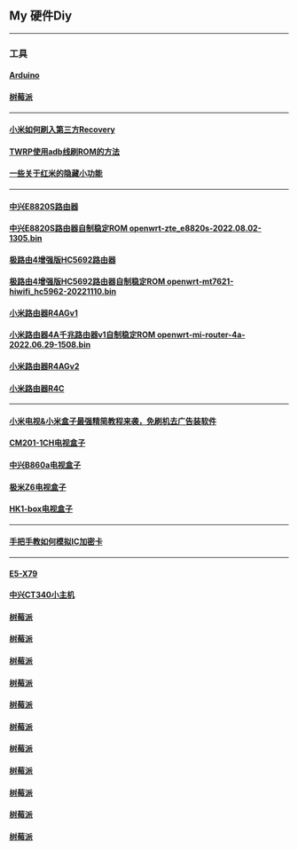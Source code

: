 ## My 硬件Diy
----------------------------------------------------------------

### 工具

#### [Arduino](https://mokk731.github.io/txt/mydiy/Arduino.txt)

#### [树莓派](https://mokk731.github.io/txt/mydiy/树莓派.txt)


----------------------------------------------------------------


#### [小米如何刷入第三方Recovery](https://mokk731.github.io/txt/mydiy/小米如何刷入第三方Recovery.txt)

#### [TWRP使用adb线刷ROM的方法](https://mokk731.github.io/txt/mydiy/TWRP使用adb线刷ROM的方法.txt)


#### [一些关于红米的隐藏小功能](https://mokk731.github.io/txt/mydiy/一些关于红米的隐藏小功能.txt)




----------------------------------------------------------------



#### [中兴E8820S路由器](https://mokk731.github.io/txt/mydiy/中兴E8820S.txt)

#### [中兴E8820S路由器自制稳定ROM openwrt-zte_e8820s-2022.08.02-1305.bin](https://mokk7310.github.io/Rom/openwrt-zte_e8820s-2022.08.02-1305.bin)



#### [极路由4增强版HC5692路由器](https://mokk731.github.io/txt/mydiy/极路由4增强版HC5692.txt)

#### [极路由4增强版HC5692路由器自制稳定ROM openwrt-mt7621-hiwifi_hc5962-20221110.bin](https://mokk7310.github.io/Rom/openwrt-mt7621-hiwifi_hc5962-20221110.bin)



#### [小米路由器R4AGv1](https://mokk731.github.io/txt/mydiy/小米路由器R4AGv1.txt)

#### [小米路由器4A千兆路由器v1自制稳定ROM openwrt-mi-router-4a-2022.06.29-1508.bin](https://mokk7310.github.io/Rom/openwrt-mi-router-4a-2022.06.29-1508.bin)

#### [小米路由器R4AGv2](https://mokk731.github.io/txt/mydiy/小米路由器R4AGv2.txt)


#### [小米路由器R4C](https://mokk731.github.io/txt/mydiy/小米路由器R4C.txt)




----------------------------------------------------------------


#### [小米电视&小米盒子最强精简教程来袭，免刷机去广告装软件](https://mokk731.github.io/txt/mydiy/小米电视&小米盒子最强精简教程来袭，免刷机去广告装软件.txt)

#### [CM201-1CH电视盒子](https://mokk731.github.io/txt/mydiy/CM201-1CH.txt)

#### [中兴B860a电视盒子](https://mokk731.github.io/txt/mydiy/中兴B860a.txt)

#### [极米Z6电视盒子](https://mokk731.github.io/txt/mydiy/极米Z6.txt)

#### [HK1-box电视盒子](https://mokk731.github.io/txt/mydiy/HK1-box.txt)

----------------------------------------------------------------


#### [手把手教如何模拟IC加密卡](https://mokk731.github.io/txt/mydiy/手把手教如何模拟IC加密卡.txt)







----------------------------------------------------------------

#### [E5-X79](https://mokk731.github.io/txt/mydiy/E5-X79.txt)

#### [中兴CT340小主机](https://mokk731.github.io/txt/mydiy/中兴CT340.txt)




#### [树莓派](https://mokk731.github.io/txt/mydiy/树莓派.txt)

#### [树莓派](https://mokk731.github.io/txt/mydiy/树莓派.txt)

#### [树莓派](https://mokk731.github.io/txt/mydiy/树莓派.txt)

#### [树莓派](https://mokk731.github.io/txt/mydiy/树莓派.txt)

#### [树莓派](https://mokk731.github.io/txt/mydiy/树莓派.txt)

#### [树莓派](https://mokk731.github.io/txt/mydiy/树莓派.txt)

#### [树莓派](https://mokk731.github.io/txt/mydiy/树莓派.txt)

#### [树莓派](https://mokk731.github.io/txt/mydiy/树莓派.txt)

#### [树莓派](https://mokk731.github.io/txt/mydiy/树莓派.txt)

#### [树莓派](https://mokk731.github.io/txt/mydiy/树莓派.txt)

#### [树莓派](https://mokk731.github.io/txt/mydiy/树莓派.txt)


















